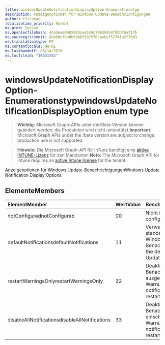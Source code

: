 ```yaml
---
title: windowsUpdateNotificationDisplayOption-Enumerationstyp
description: Anzeigeoptionen für Windows Update-Benachrichtigungen
author: tfitzmac
localization_priority: Normal
ms.prod: Intune
ms.openlocfilehash: 4dadeaa0b02083cea589c798304b4f02bf6af17b
ms.sourcegitcommit: 8eb88cfb48b0eb8f992570caebef577dfa2f30d3
ms.translationtype: MT
ms.contentlocale: de-DE
ms.lasthandoff: 03/14/2019
ms.locfileid: "30631562"
---
```

# <a name="windowsupdatenotificationdisplayoption-enum-type"></a><span data-ttu-id="94372-103">windowsUpdateNotificationDisplayOption-Enumerationstyp</span><span class="sxs-lookup"><span data-stu-id="94372-103">windowsUpdateNotificationDisplayOption enum type</span></span>

> <span data-ttu-id="94372-104">**Wichtig:** Microsoft Graph-APIs unter der/Beta-Version können geändert werden; die Produktion wird nicht unterstützt.</span><span class="sxs-lookup"><span data-stu-id="94372-104">**Important:** Microsoft Graph APIs under the /beta version are subject to change; production use is not supported.</span></span>

> <span data-ttu-id="94372-105">**Hinweis:** Die Microsoft Graph-API für InTune benötigt eine [aktive INTUNE-Lizenz](https://go.microsoft.com/fwlink/?linkid=839381) für den Mandanten.</span><span class="sxs-lookup"><span data-stu-id="94372-105">**Note:** The Microsoft Graph API for Intune requires an [active Intune license](https://go.microsoft.com/fwlink/?linkid=839381) for the tenant.</span></span>

<span data-ttu-id="94372-106">Anzeigeoptionen für Windows Update-Benachrichtigungen</span><span class="sxs-lookup"><span data-stu-id="94372-106">Windows Update Notification Display Options</span></span>

## <a name="members"></a><span data-ttu-id="94372-107">Elemente</span><span class="sxs-lookup"><span data-stu-id="94372-107">Members</span></span>
|<span data-ttu-id="94372-108">Element</span><span class="sxs-lookup"><span data-stu-id="94372-108">Member</span></span>|<span data-ttu-id="94372-109">Wert</span><span class="sxs-lookup"><span data-stu-id="94372-109">Value</span></span>|<span data-ttu-id="94372-110">Beschreibung</span><span class="sxs-lookup"><span data-stu-id="94372-110">Description</span></span>|
|:---|:---|:---|
|<span data-ttu-id="94372-111">notConfigured</span><span class="sxs-lookup"><span data-stu-id="94372-111">notConfigured</span></span>|<span data-ttu-id="94372-112">0</span><span class="sxs-lookup"><span data-stu-id="94372-112">0</span></span>|<span data-ttu-id="94372-113">Nicht konfiguriert</span><span class="sxs-lookup"><span data-stu-id="94372-113">Not configured</span></span>|
|<span data-ttu-id="94372-114">defaultNotifications</span><span class="sxs-lookup"><span data-stu-id="94372-114">defaultNotifications</span></span>|<span data-ttu-id="94372-115">1</span><span class="sxs-lookup"><span data-stu-id="94372-115">1</span></span>|<span data-ttu-id="94372-116">Verwenden Sie die standardmäßigen Windows Update-Benachrichtigungen.</span><span class="sxs-lookup"><span data-stu-id="94372-116">Use the default Windows Update notifications.</span></span>|
|<span data-ttu-id="94372-117">restartWarningsOnly</span><span class="sxs-lookup"><span data-stu-id="94372-117">restartWarningsOnly</span></span>|<span data-ttu-id="94372-118">2</span><span class="sxs-lookup"><span data-stu-id="94372-118">2</span></span>|<span data-ttu-id="94372-119">Deaktivieren aller Benachrichtigungen, ausgenommen Neustart Warnungen.</span><span class="sxs-lookup"><span data-stu-id="94372-119">Turn off all notifications, excluding restart warnings.</span></span>|
|<span data-ttu-id="94372-120">disableAllNotifications</span><span class="sxs-lookup"><span data-stu-id="94372-120">disableAllNotifications</span></span>|<span data-ttu-id="94372-121">3</span><span class="sxs-lookup"><span data-stu-id="94372-121">3</span></span>|<span data-ttu-id="94372-122">Deaktivieren Sie alle Benachrichtigungen, einschließlich Neustart Warnungen.</span><span class="sxs-lookup"><span data-stu-id="94372-122">Turn off all notifications, including restart warnings.</span></span>|




